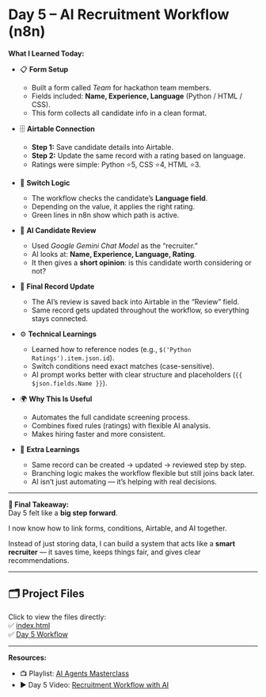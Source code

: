 # Day 5 – AI Recruitment Workflow (n8n)  

**What I Learned Today:**  

- 📋 **Form Setup**  
  - Built a form called *Team* for hackathon team members.  
  - Fields included: **Name, Experience, Language** (Python / HTML / CSS).  
  - This form collects all candidate info in a clean format.  

- 🗄️ **Airtable Connection**  
  - **Step 1:** Save candidate details into Airtable.  
  - **Step 2:** Update the same record with a rating based on language.  
  - Ratings were simple: Python ⭐5, CSS ⭐4, HTML ⭐3.  

- 🔀 **Switch Logic**  
  - The workflow checks the candidate’s **Language field**.  
  - Depending on the value, it applies the right rating.  
  - Green lines in n8n show which path is active.  

- 🤖 **AI Candidate Review**  
  - Used *Google Gemini Chat Model* as the “recruiter.”  
  - AI looks at: **Name, Experience, Language, Rating**.  
  - It then gives a **short opinion**: is this candidate worth considering or not?  

- 📝 **Final Record Update**  
  - The AI’s review is saved back into Airtable in the “Review” field.  
  - Same record gets updated throughout the workflow, so everything stays connected.  

- ⚙️ **Technical Learnings**  
  - Learned how to reference nodes (e.g., `$('Python Ratings').item.json.id`).  
  - Switch conditions need exact matches (case-sensitive).  
  - AI prompt works better with clear structure and placeholders (`{{ $json.fields.Name }}`).  

- 🌍 **Why This Is Useful**  
  - Automates the full candidate screening process.  
  - Combines fixed rules (ratings) with flexible AI analysis.  
  - Makes hiring faster and more consistent.  

- 🚀 **Extra Learnings**  
  - Same record can be created → updated → reviewed step by step.  
  - Branching logic makes the workflow flexible but still joins back later.  
  - AI isn’t just automating — it’s helping with real decisions.  

---

**📝 Final Takeaway:**  
Day 5 felt like a **big step forward**.  

I now know how to link forms, conditions, Airtable, and AI together.

Instead of just storing data, I can build a system that acts like a **smart recruiter** — it saves time, keeps things fair, and gives clear recommendations.  

---

## 🗂 Project Files
Click to view the files directly:  
✅ [index.html](./index.html)  
✅ [Day 5 Workflow](./day5-workflow-code.json)  

---

**Resources:**  
- 📺 Playlist: [AI Agents Masterclass](https://youtube.com/playlist?list=PLwdhOAfEpxTaHqf_o0waIy-EPz0PWEvFh&si=Jd125zWc1zOaKy-n)  
- ▶️ Day 5 Video: [Recruitment Workflow with AI](https://youtu.be/EHbAA8aERYc?si=ooijekdNfxQroml1)  



